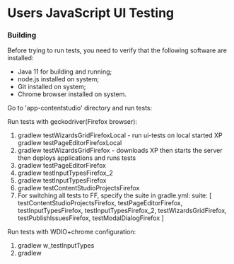 Users JavaScript UI Testing
===

### Building

Before trying to run tests, you need to verify that the following software are installed:

* Java 11 for building and running;
* node.js installed on system;
* Git installed on system;
* Chrome browser installed on system.

Go to 'app-contentstudio' directory and run tests:

Run tests with geckodriver(Firefox browser):

1. gradlew testWizardsGridFirefoxLocal - run ui-tests on local started XP
   gradlew testPageEditorFirefoxLocal
2. gradlew testWizardsGridFirefox - downloads XP then starts the server then deploys applications and runs tests
3. gradlew testPageEditorFirefox
4. gradlew testInputTypesFirefox_2
5. gradlew testInputTypesFirefox
6. gradlew testContentStudioProjectsFirefox
7. For switching all tests to FF, specify the suite in gradle.yml:
   suite: [ testContentStudioProjectsFirefox, testPageEditorFirefox, testInputTypesFirefox, testInputTypesFirefox_2, testWizardsGridFirefox, testPublishIssuesFirefox, testModalDialogFirefox ]

 Run tests with WDIO+chrome configuration:
1. gradlew w_testInputTypes
2. gradlew
